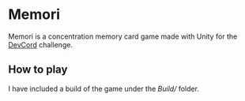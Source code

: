 # Memori

Memori is a concentration memory card game made with Unity for the [DevCord](https://discord.gg/devcord) challenge.

## How to play

I have included a build of the game under the *Build/* folder.